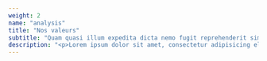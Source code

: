 ```yaml
---
weight: 2
name: "analysis"
title: "Nos valeurs"
subtitle: "Quam quasi illum expedita dicta nemo fugit reprehenderit similique! Corporis praesentium magnam sequi."
description: "<p>Lorem ipsum dolor sit amet, consectetur adipisicing elit. Nulla explicabo, molestiae eaque fugiat dolores est esse, doloremque placeat assumenda corrupti officia dolorum. Sunt saepe ut, explicabo consectetur, nostrum illo est.</p> <ul class='checked'><li>Free HTML5 Templates</li><li>Free Bootstrap Templates</li><li>Free HTML5 Bootstrap Templates</li></ul><p><a href='#' class='btn btn-primary btn-outline fh5co-content-nav' data-nav-section='contact'>Nous contacter</a></p>"
---
```

